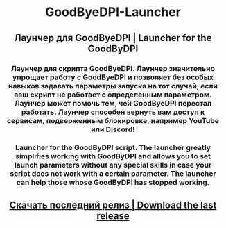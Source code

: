<h1 align="center">GoodByeDPI-Launcher</h1>
<h2 align="center">Лаунчер для GoodByeDPI | Launcher for the GoodByDPI</h2>
<h3 align="center">Лаунчер для скрипта GoodByeDPI. Лаунчер значительно упрощает работу с GoodByeDPI и позволяет без особых навыков задавать параметры запуска на тот случай, если ваш скрипт не работает с определённым параметром. Лаунчер может помочь тем, чей GoodByeDPI перестал работать. Лаунчер способен вернуть вам доступ к сервисам, подверженным блокировке, например YouTube или Discord!</h3>
<h3 align="center">Launcher for the GoodByDPI script. The launcher greatly simplifies working with GoodByDPI and allows you to set launch parameters without any special skills in case your script does not work with a certain parameter. The launcher can help those whose GoodByDPI has stopped working.</h3>
<h2 align="center"><a href="https://github.com/0netervezer0/GoodByeDPI-Launcher/releases/tag/0.1">Скачать последний релиз | Download the last release</a></h2>
